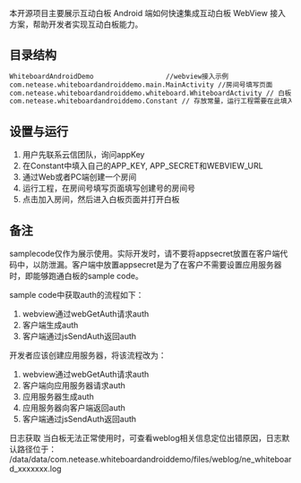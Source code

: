 本开源项目主要展示互动白板 Android 端如何快速集成互动白板 WebView 接入方案，帮助开发者实现互动白板能力。

## 目录结构

```md
WhiteboardAndroidDemo                  //webview接入示例   
com.netease.whiteboardandroiddemo.main.MainActivity //房间号填写页面
com.netease.whiteboardandroiddemo.whiteboard.WhiteboardActivity // 白板页面
com.netease.whiteboardandroiddemo.Constant // 存放常量，运行工程需要在此填入APP_KEY, APP_SECRET和WEBVIEW_URL
```

## 设置与运行

1. 用户先联系云信团队，询问appKey
2. 在Constant中填入自己的APP_KEY, APP_SECRET和WEBVIEW_URL
3. 通过Web或者PC端创建一个房间
4. 运行工程，在房间号填写页面填写创建号的房间号
5. 点击加入房间，然后进入白板页面并打开白板

## 备注

samplecode仅作为展示使用。实际开发时，请不要将appsecret放置在客户端代码中，以防泄漏。客户端中放置appsecret是为了在客户不需要设置应用服务器时，即能够跑通白板的sample code。

sample code中获取auth的流程如下：
1. webview通过webGetAuth请求auth
2. 客户端生成auth
3. 客户端通过jsSendAuth返回auth

开发者应该创建应用服务器，将该流程改为：
1. webview通过webGetAuth请求auth
2. 客户端向应用服务器请求auth
3. 应用服务器生成auth
4. 应用服务器向客户端返回auth
5. 客户端通过jsSendAuth返回auth

日志获取
当白板无法正常使用时，可查看weblog相关信息定位出错原因，日志默认路径位于：
/data/data/com.netease.whiteboardandroiddemo/files/weblog/ne_whiteboard_xxxxxxx.log
